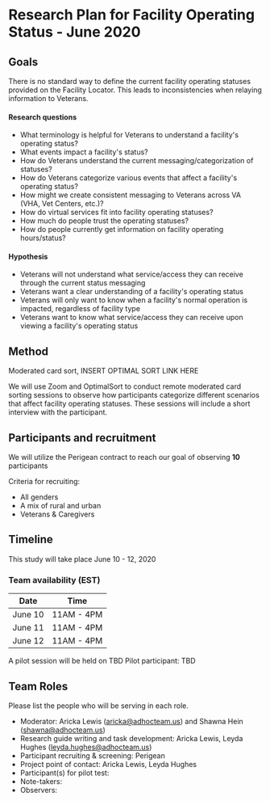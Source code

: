 # Research Plan for Facility Operating Status - June 2020

## Goals
There is no standard way to define the current facility operating statuses provided on the Facility Locator. This leads to inconsistencies when relaying information to Veterans.

#### Research questions
- What terminology is helpful for Veterans to understand a facility's operating status?
- What events impact a facility's status?
- How do Veterans understand the current messaging/categorization of statuses?
- How do Veterans categorize various events that affect a facility's operating status?
- How might we create consistent messaging to Veterans across VA (VHA, Vet Centers, etc.)?
- How do virtual services fit into facility operating statuses?
- How much do people trust the operating statuses?
- How do people currently get information on facility operating hours/status?

#### Hypothesis 
- Veterans will not understand what service/access they can receive through the current status messaging
- Veterans want a clear understanding of a facility's operating status
- Veterans will only want to know when a facility's normal operation is impacted, regardless of facility type
- Veterans want to know what service/access they can receive upon viewing a facility's operating status

## Method
Moderated card sort, INSERT OPTIMAL SORT LINK HERE

We will use Zoom and OptimalSort to conduct remote moderated card sorting sessions to observe how participants categorize different scenarios that affect facility operating statuses. These sessions will include a short interview with the participant.

## Participants and recruitment
We will utilize the Perigean contract to reach our goal of observing **10** participants

Criteria for recruiting:

- All genders
- A mix of rural and urban
- Veterans & Caregivers

## Timeline
This study will take place June 10 - 12, 2020

### Team availability (EST)

Date | Time
-----|-------
June 10 | 11AM - 4PM
June 11 | 11AM - 4PM
June 12 | 11AM - 4PM

A pilot session will be held on TBD
Pilot participant: TBD

## Team Roles	
Please list the people who will be serving in each role. 
- Moderator: Aricka Lewis (aricka@adhocteam.us) and Shawna Hein (shawna@adhocteam.us)
- Research guide writing and task development: Aricka Lewis, Leyda Hughes (leyda.hughes@adhocteam.us)
- Participant recruiting & screening: Perigean
- Project point of contact: Aricka Lewis, Leyda Hughes	
- Participant(s) for pilot test: 	
- Note-takers: 	
- Observers: 
